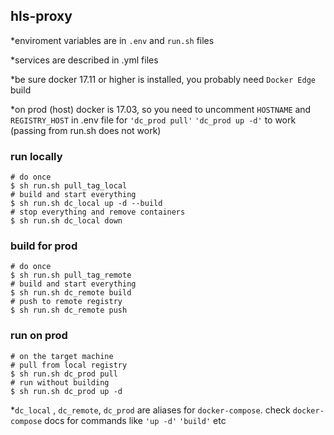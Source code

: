 
## hls-proxy

*enviroment variables are in `.env` and `run.sh` files

*services are described in .yml files

*be sure docker 17.11 or higher is installed, you probably need `Docker Edge` build

*on prod (host) docker is 17.03, so you need to uncomment `HOSTNAME` and `REGISTRY_HOST` in .env file for `'dc_prod pull'`  `'dc_prod up -d'` to work (passing from run.sh does not work)


### run locally ###
```shell
# do once
$ sh run.sh pull_tag_local
# build and start everything
$ sh run.sh dc_local up -d --build
# stop everything and remove containers
$ sh run.sh dc_local down
```

### build for prod ###
```shell
# do once
$ sh run.sh pull_tag_remote
# build and start everything
$ sh run.sh dc_remote build
# push to remote registry
$ sh run.sh dc_remote push
```

### run on prod ###
```shell
# on the target machine
# pull from local registry
$ sh run.sh dc_prod pull
# run without building
$ sh run.sh dc_prod up -d

```

*`dc_local` , `dc_remote`, `dc_prod` are aliases for `docker-compose`. check `docker-compose` docs for commands like `'up -d'` `'build'` etc
